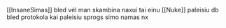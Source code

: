 [[InsaneSimas]] bled vėl man skambina naxui tai einu [[Nuke]] paleisiu db bled protokola kai paleisiu sprogs simo namas nx